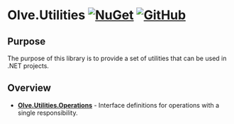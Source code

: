 # Olve.Utilities [![NuGet](https://img.shields.io/nuget/v/Olve.Utilities?logo=nuget)](https://www.nuget.org/packages/Olve.Utilities) [![GitHub](https://img.shields.io/github/license/OliverVea/Olve.Utilities)](LICENSE)

## Purpose

The purpose of this library is to provide a set of utilities that can be used in .NET projects.

## Overview

* **[Olve.Utilities.Operations](docs/olve-operations/index.md)** - Interface definitions for operations with a single responsibility.

